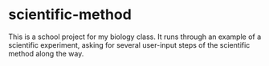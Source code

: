 # scientific-method
This is a school project for my biology class. It runs through an example of a scientific experiment, asking for several user-input steps of the scientific method along the way.
